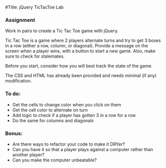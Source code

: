 #Title: jQuery TicTacToe Lab

### Assignment

Work in pairs to create a Tic Tac Toe game with jQuery.

Tic Tac Toe is a game where 2 players alternate turns and try to get 3 boxes in a row (either a row, column, or diagonal). Provide a message on the screen when a player wins, with a button to start a new game. Also, make sure to check for stalemates.

Before you start, consider how you will best track the state of the game.

The CSS and HTML has already been provided and needs minimal (if any) modification.

### To do:
* Get the cells to change color when you click on them
* Get the cell color to alternate on turn
* Add logic to check if a player has gotten 3 in a row for a row
* Do the same for columns and diagonals

### Bonus:
* Are there ways to refactor your code to make it DRYer?
* Can you have it so that a player plays against a computer rather than another player?
* Can you make the computer unbeatable?
